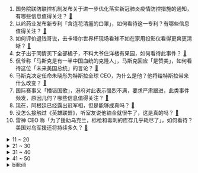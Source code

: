 1. 国务院联防联控机制发布关于进一步优化落实新冠肺炎疫情防控措施的通知，有哪些信息值得关注？ [:link:](https://www.zhihu.com/question/570956760)
2. 以岭药业发布新专利「含连花清瘟的口罩」，如何看待这一专利？有哪些信息值得关注？ [:link:](https://www.zhihu.com/question/570923163)
3. 如何评价退钱哥说，去卡塔尔世界杯现场看球不如在家用投影仪看得更爽更清晰？ [:link:](https://www.zhihu.com/question/568591970)
4. 女子出于同情买下全部橘子，不料大爷住洋楼有果园，如何看待此事件？ [:link:](https://www.zhihu.com/question/570710982)
5. 侃爷称「马斯克是有一半中国血统的克隆人」，马斯克回应「是赞美」，如何看待这位「未来美国总统」的言论？ [:link:](https://www.zhihu.com/question/570731553)
6. 马斯克决定任命朱晓彤为特斯拉全球 CEO，为什么是他？他将给特斯拉带来什么改变？ [:link:](https://www.zhihu.com/question/571015714)
7. 国际赛事又「播错国歌」，港府对此表示强烈不满，要求严肃跟进，此类事件频发，原因几何？哪些信息值得关注？ [:link:](https://www.zhihu.com/question/570242449)
8. 现在，阿根廷已经露出冠军相，但是能够成真吗？ [:link:](https://www.zhihu.com/question/570792680)
9. 没怎么接触过《英雄联盟》，听室友说他铂金就很牛了，这是真的吗？ [:link:](https://www.zhihu.com/question/534878629)
10. 雷神 CEO 称「为了援助乌克兰，标枪和毒刺的库存几乎耗尽了」，如何看待？美国对乌军援还将持续多久？ [:link:](https://www.zhihu.com/question/570785179)
<details>
<summary>11 ~ 20</summary>

11. 河南官方回应「网传女孩举报父亲被打死后失联」，目前案情进展如何？ [:link:](https://www.zhihu.com/question/570965873)
12. 元旦放假通知来了，连放 3 天不调休，你打算怎么过？可以晒晒你的假期计划吗？ [:link:](https://www.zhihu.com/question/570793881)
13. 为什么目前高学历人才扎堆的游戏大厂却难出好游戏？ [:link:](https://www.zhihu.com/question/530816105)
14. 张核子团队或涉嫌学术不端，核子基因已开发上千种基因检测项目，还有哪些信息值得关注？ [:link:](https://www.zhihu.com/question/570788651)
15. 《阿凡达 2》内地影院平均票价 71.8 元，专家预测国内累计票房可达 40 亿元，哪些信息值得关注？ [:link:](https://www.zhihu.com/question/570993243)
16. 防疫新十条、元旦放假日期发布，机票、酒店搜索量暴涨，哪些信息值得关注？你有出行计划吗？ [:link:](https://www.zhihu.com/question/570947878)
17. 长安汽车原力技术发布会，有什么亮点值得关注？ [:link:](https://www.zhihu.com/question/570953165)
18. 假设我有考上 211 的能力，但是可以分身出六个我单独学习六科，能考上清北吗？ [:link:](https://www.zhihu.com/question/570683854)
19. 国内外哪些动作演员有真功夫？ [:link:](https://www.zhihu.com/question/27099967)
20. 可以推荐一部特好看的电视剧或电影吗？ [:link:](https://www.zhihu.com/question/570757001)
</details>
<details>
<summary>21 ~ 30</summary>

21. 便宜衣服和贵衣服有什么区别？ [:link:](https://www.zhihu.com/question/569137004)
22. 进返京人员不再查核酸和健康码，抵京后不再执行落地三天三检，还有哪些信息值得关注？ [:link:](https://www.zhihu.com/question/571007546)
23. 为什么李陵五千步兵打八万骑兵能杀一万多，卫青五万骑兵几十万步兵打匈奴也是杀一万多？ [:link:](https://www.zhihu.com/question/549756470)
24. 腾讯基于Electron技术的Windows版QQ内测版本预计2023 年推出，该版本有哪些新功能？ [:link:](https://www.zhihu.com/question/570447541)
25. 86.1% 受访青年相信在基层好好干大有可为，去基层工作年轻人需要做哪些准备？ [:link:](https://www.zhihu.com/question/570499184)
26. 日本足球最好成绩只是世界杯16强，中国足球真的有必要学习他们吗？ [:link:](https://www.zhihu.com/question/444160236)
27. 未来，星际探索中，人类遇到了一颗类地星球，正处于类似地球“恐龙时代”的时期，人类应该怎么做？ [:link:](https://www.zhihu.com/question/569985141)
28. 主播在尼泊尔直播时被杀，当地华侨华人协会回应「行凶者已被抓」，案情最新进展如何？ [:link:](https://www.zhihu.com/question/570781752)
29. 国务院联防联控机制表示「没有疫情的学校要开展正常的线下教学活动」，还有哪些信息可以关注？ [:link:](https://www.zhihu.com/question/570958262)
30. 以岭药业回应连花清瘟涨价传闻「可向相关部门反映，正扩大生产保供」，如何看待此事？ [:link:](https://www.zhihu.com/question/570791726)
</details>
<details>
<summary>31 ~ 40</summary>

31. 马斯克发起一项投票，询问网民是否支持赦免斯诺登和阿桑奇，结果 80% 的人支持赦免，这释放了哪些信息？ [:link:](https://www.zhihu.com/question/570770676)
32. 合同到期员工提出涨薪才续签，公司操作不当赔了 16 万，该事件起到哪些警示作用？ [:link:](https://www.zhihu.com/question/570419396)
33. 在山里散放50头猪不去管，几年后会怎样？能活吗？ [:link:](https://www.zhihu.com/question/570559267)
34. 网红触电身亡父母索赔 121 万元并起诉供电公司，案情进展如何？从法律角度如何看待此事？ [:link:](https://www.zhihu.com/question/570906400)
35. 卡塔尔 974 体育场由废弃集装箱构成，完成赛事后它将被拆分，都有哪些设计亮点？对功能设施有影响吗？ [:link:](https://www.zhihu.com/question/568781887)
36. 梁万年称优化防控不是完全放开，更不是被动放开，「现已接近恢复疫情前生活的时机」，哪些信息值得关注？ [:link:](https://www.zhihu.com/question/570966342)
37. 汽车平台对于车企和消费者的意义是什么? [:link:](https://www.zhihu.com/question/568955663)
38. 中共中央政治局会议分析研究 2023 年经济工作，研究部署党风廉政建设和反腐败工作，哪些信息值得关注？ [:link:](https://www.zhihu.com/question/570922699)
39. 除关羽之外，季汉还有谁有能力担当镇守荆州的重任？ [:link:](https://www.zhihu.com/question/559748444)
40. 分析称乌克兰要将战火引到俄境内，普京就保障国内安全主持召开闭门会议，哪些信息值得关注？ [:link:](https://www.zhihu.com/question/570799484)
</details>
<details>
<summary>41 ~ 50</summary>

41. 美再对台军售，两项总额 4.28 亿美元，此举将产生哪些影响？还有哪些信息值得关注？ [:link:](https://www.zhihu.com/question/570951267)
42. 安徽芜湖三孩家庭首次申请公积金贷款，额度可上浮 20 %，会产生什么影响？ [:link:](https://www.zhihu.com/question/570529801)
43. 扳手腕骨折男子索赔 9.9 万，法院称「自愿参与应承担后果」，如何看待此事件？ [:link:](https://www.zhihu.com/question/570708782)
44. 苹果被曝将汽车发布推迟至2026年，暂缓 L5 级自动驾驶构想，售价或不到十万美元，哪些信息值得关注？ [:link:](https://www.zhihu.com/question/570888059)
45. 俄机场 2 天内 3 次遇袭，美方回应未提供相应的武器并且不鼓励乌克兰在俄发动攻击，哪些信息值得关注？ [:link:](https://www.zhihu.com/question/570932860)
46. 即日起，北京实行十条优化疫情防控工作措施，会带来哪些影响？我们的生活将有哪些新变化？ [:link:](https://www.zhihu.com/question/571009206)
47. 卡塔尔世界杯下半区英格兰、法国、摩洛哥、葡萄牙，哪支队伍最有希望杀入决赛？ [:link:](https://www.zhihu.com/question/570828473)
48. 国务院联防联控要求，非高风险区不得限制人员流动，将医务人员等纳入「白名单」管理，哪些信息值得关注？ [:link:](https://www.zhihu.com/question/570957539)
49. 国家卫健委表示「十条措施是为了持续提高防控的科学精准水平」「执行中不搞层层加码」，有哪些信息值得关注？ [:link:](https://www.zhihu.com/question/570968931)
50. 12 月 7 日熊去氧胆酸概念股全线爆发，相关公司称「产品不涉及新冠病毒预防等」，有哪些信息值得关注？ [:link:](https://www.zhihu.com/question/570962178)
</details><details>
<summary>bilibili</summary>

1. 《原神》角色演示-「流浪者：今昔离索」 [:link:](//www.bilibili.com/video/BV1BW4y1u7CY)
2. “你管这叫世界杯主题曲？” [:link:](//www.bilibili.com/video/BV1o14y1E7xG)
3. “你不妨大胆点去生活，其实没那么多观众！” [:link:](//www.bilibili.com/video/BV1aP4y197h5)
4. 我这照片哪里出了问题？ [:link:](//www.bilibili.com/video/BV1V84y167mY)
5. 拜托，谁会看妹妹跳舞看那么久呢？ [:link:](//www.bilibili.com/video/BV15D4y1e7u2)
6. “再见了妈妈，今晚我就要远航！”居家无聊来阳台唱唱歌～ [:link:](//www.bilibili.com/video/BV1UM41167Vm)
7. 山羊闻蜡，这就是传说中的羊群效应吗？ [:link:](//www.bilibili.com/video/BV1mK411X7Eq)
8. 纯人声演绎动画《JOJO的奇妙冒险》主题曲～【MayTree五月树】 [:link:](//www.bilibili.com/video/BV1WW4y1g7wd)
9. 学习英语一半是爱好一半是因为她 [:link:](//www.bilibili.com/video/BV1C84y1k7gA)
10. 明朝海盗和方便面有啥关系？【小约翰】 [:link:](//www.bilibili.com/video/BV1VV4y1P76f)
<details>
<summary>11 ~ 20</summary>

11. 富人离婚千万资产纠纷，穷人没了脑袋也得爬起来上班！经典网剧《灵魂摆渡》第十八回《旧事》 [:link:](//www.bilibili.com/video/BV1wK411976N)
12. 嘿嘿嘿今天整点狠活嘿嘿嘿嘿 [:link:](//www.bilibili.com/video/BV1jW4y1g74R)
13. 一位粉丝想看到自己奔跑的样子 [:link:](//www.bilibili.com/video/BV1ED4y1Y7dc)
14. MrBeast给你300块你懂我的意思吗？ [:link:](//www.bilibili.com/video/BV1844y1Q7a6)
15. 探秘卡塔尔土豪烤肉店！羊排2斤起卖！面包竟然1米长？ [:link:](//www.bilibili.com/video/BV12e411N7xW)
16. 小猫咪打架能有多上头，喵师傅“爆装备”全集，其实吵了很久！ [:link:](//www.bilibili.com/video/BV1zK411X7ov)
17. 羊村（3） [:link:](//www.bilibili.com/video/BV1Y44y1Q7BL)
18. 采新冰：存冰用完，新冰接续，哈尔滨冰雪大世界工程进展迅速。 [:link:](//www.bilibili.com/video/BV11M411B7ci)
19. 不同月薪的居家办公现状 [:link:](//www.bilibili.com/video/BV1Se411N7Y7)
20. 我想，这以后便是在农村扎根了吧 [:link:](//www.bilibili.com/video/BV1644y1S7H3)
</details>
<details>
<summary>21 ~ 30</summary>

21. ⚠️原神氪金32W慈善博主，在线送10只散兵、一斗、雷神、凌人！！！！ [:link:](//www.bilibili.com/video/BV13e411K7Qa)
22. 梅西C罗首次公开谈论国足，并提出宝贵建议 [:link:](//www.bilibili.com/video/BV1Nv4y1R7J7)
23. 医生一眼就看出了我的问题 [:link:](//www.bilibili.com/video/BV1P24y1k7XT)
24. 我曝光了网络诈骗 很快就被报复了 [:link:](//www.bilibili.com/video/BV1jv4y1R79G)
25. 这学是一秒也上不下去了 [:link:](//www.bilibili.com/video/BV1u841157XB)
26. 漠叔到西沙宣传，渔民相见恨晚，大家纷纷拿出食物 [:link:](//www.bilibili.com/video/BV1p44y1S7Vv)
27. 欺负一条小团团 [:link:](//www.bilibili.com/video/BV1Xe411N73u)
28. 剪纸，中国传统文化，世界非物质文化遗产 [:link:](//www.bilibili.com/video/BV1Yv4y1R7nH)
29. 如果此生注定平凡，你要怎么办？ [:link:](//www.bilibili.com/video/BV1914y1E7NE)
30. 小狗祝你每天都开心！ [:link:](//www.bilibili.com/video/BV13P4y1Q7JR)
</details>
<details>
<summary>31 ~ 40</summary>

31. 首发逆天牌组！超高胜率3回合秒赢！最细对局教学！进阶必看！对局必赢！超高翻盘、高伤害、高召唤、高充能、高生存、高配合、高抗压、高秒人 [:link:](//www.bilibili.com/video/BV1KW4y1g79t)
32. 什么是朋友？他说...  2 [:link:](//www.bilibili.com/video/BV17g411H7do)
33. 什么人啊真的是 [:link:](//www.bilibili.com/video/BV11G411T7zH)
34. 很难想象坐在电脑对面的是个人 [:link:](//www.bilibili.com/video/BV1qe411N7JD)
35. 普通长相的女生如何通过穿搭改变气质？（内搭篇） [:link:](//www.bilibili.com/video/BV12W4y1p7EW)
36. 没有胜负心当什么夫妻 [:link:](//www.bilibili.com/video/BV1H44y1S7pX)
37. 歌曲名最后的英文后缀都是什么意思？ [:link:](//www.bilibili.com/video/BV1SP4y19799)
38. 《蜘蛛侠 : 迈尔斯》完整电影版【𝟒𝑲 | 𝟐𝟏:𝟗超宽银幕】2小时看完小黑蛛的华丽进化 [:link:](//www.bilibili.com/video/BV1pP4y197Hc)
39. 大连.黑石礁酒楼  厨子探店¥287 [:link:](//www.bilibili.com/video/BV1GW4y1g7pT)
40. 【恐怖】孤独摇滚《夺命吉他》官方中字终极预告 [:link:](//www.bilibili.com/video/BV1T24y1C7my)
</details>
<details>
<summary>41 ~ 50</summary>

41. 肥肠辣鸡!差点重开... [:link:](//www.bilibili.com/video/BV1ve4y1u7qW)
42. 简单研究了一下时尚 [:link:](//www.bilibili.com/video/BV1w24y1k7kh)
43. 打开之前没想到这么震撼，修了800多年的科隆大教堂——哥特式建筑天花板 [:link:](//www.bilibili.com/video/BV1J84y167FM)
44. 【原神夜店风】未 来 可 妻 ~ [:link:](//www.bilibili.com/video/BV1we411K7is)
45. 时隔多日！窝里老师出窝啦～ [:link:](//www.bilibili.com/video/BV1NM411r7R2)
46. 《原神》角色演示-「珐露珊：百岁珊」 [:link:](//www.bilibili.com/video/BV1tM411B7NA)
47. 挑战430一斤的巨大海战车，刺身极品，口感燃爆口腔 [:link:](//www.bilibili.com/video/BV1wM411r7pY)
48. 猪的睡眠质量 [:link:](//www.bilibili.com/video/BV1AM411r7zS)
49. 想了解一下我就进来看，觉得耐心看完的人很温柔！ [:link:](//www.bilibili.com/video/BV1eG411u75w)
50. 风雨夜深人散尽，孤灯犹唤卖汤圆。夜夜除非，好酒留人醉。还原古画会滚的灯笼《滚灯》 [:link:](//www.bilibili.com/video/BV1MG411T7AV)
</details>
<details>
<summary>51 ~ 60</summary>

51. 💪B站版《健身新手的减脂完全手册》™💪 [:link:](//www.bilibili.com/video/BV1AM411r7z3)
52. 鱼虾分离装置的原理，四海湖的冰汤圆咋来的？牛顿摆的原理 [:link:](//www.bilibili.com/video/BV1Xe4y1M75c)
53. 把牙齿「种」进眼睛，就能重见光明 [:link:](//www.bilibili.com/video/BV1c24y1k7GH)
54. 【假装讲电影】爆笑喜剧！劫匪抢夜店！夜店美女人质！全都舍不得走！ [:link:](//www.bilibili.com/video/BV1M24y1k75r)
55. 这是一个温暖人心的陷阱！ [:link:](//www.bilibili.com/video/BV1944y1U7u4)
56. “真理往往掌握在少数人手中” [:link:](//www.bilibili.com/video/BV1EG411T7wB)
57. 我打着朋友名义陪在你身边，但我没想过和你一辈子只做朋友 [:link:](//www.bilibili.com/video/BV1DW4y1u7WE)
58. 稻妻上分：八 重 摇 🦊 [:link:](//www.bilibili.com/video/BV15G4y1R7UQ)
59. 你买三千万南极队赢是吧！ [:link:](//www.bilibili.com/video/BV1HP411M7zA)
60. 康师傅看了想打人！只是多了亿点点牛肉…… [:link:](//www.bilibili.com/video/BV1s44y1Q7sq)
</details>
<details>
<summary>61 ~ 70</summary>

61. 逃难式放假！短短几天经历人生的大起大落大起大落 [:link:](//www.bilibili.com/video/BV1184y1k7yc)
62. 感谢大自然的馈赠，游牧民族自古以来逐水草而居，养育了众多的草原儿女 [:link:](//www.bilibili.com/video/BV18M41167N1)
63. 东亚怪物房里卷出来的重骑兵究竟有多狠？【文明的故事】 [:link:](//www.bilibili.com/video/BV1dG411T73N)
64. 教你如何下来×  教你速通√  Dream“6” [:link:](//www.bilibili.com/video/BV1NV4y1P7qC)
65. 【原神七圣召唤】(第二天已完结)从0开始的卡组攻略/寻找牌手/PVE卡组/七圣召唤/打牌/卡组/原神3.3 [:link:](//www.bilibili.com/video/BV11R4y1k7MU)
66. 【2022年双十二电脑配置推荐】教你如何用最低预算组装一台全新电脑！小白必看 ！39分钟选对配置2000-5w预算共二十二套配置！ [:link:](//www.bilibili.com/video/BV1ae411N7mN)
67. ★我的世界★永恒的MC生存又回来了 [:link:](//www.bilibili.com/video/BV1Wd4y147YM)
68. 带孩子和做家务不是老婆的专属，多分担一些，老婆也能轻松一些 [:link:](//www.bilibili.com/video/BV1VK41197vN)
69. 南京暴雪去吃一碗柴火馄饨是一种怎样体验？爷爷说，看到柴火的人，今年一定会红红火火。 [:link:](//www.bilibili.com/video/BV1W841157mL)
70. 我 很 想 你 [:link:](//www.bilibili.com/video/BV1hd4y1s7yx)
</details>
<details>
<summary>71 ~ 80</summary>

71. 啥也没有，也要拼尽全力给妈妈做蛋糕！ [:link:](//www.bilibili.com/video/BV15D4y1e7Hv)
72. 【韩国追星日常】买一件衣服就能和李洙赫拥抱 让他在耳边说谢谢 [:link:](//www.bilibili.com/video/BV11P411M7vZ)
73. 难怪金星说朝鲜舞是最难学的。跳得好是大神，跳不好像跳大神 [:link:](//www.bilibili.com/video/BV1fR4y1y7Se)
74. 《真  正  的  婉  儿》 [:link:](//www.bilibili.com/video/BV1WP411M7RD)
75. 中性风半扎狼尾 [:link:](//www.bilibili.com/video/BV1gV4y1P7LL)
76. 送自己一场生日旅行 [:link:](//www.bilibili.com/video/BV1NK41197vz)
77. 伟大的骗子（分享一个奇怪的故事） [:link:](//www.bilibili.com/video/BV1G14y1J7Dh)
78. “每当我撑不下去，就会打开这个视频！” [:link:](//www.bilibili.com/video/BV1Eg411H7J1)
79. 有些道理，我再不说你就自己悟出来了！ [:link:](//www.bilibili.com/video/BV1qg411H7D3)
80. 【原神】原神3.3上半武器池：谈不上毒，很专很小众！还行，就是有点坏。 [:link:](//www.bilibili.com/video/BV1WG411T7bn)
</details>
<details>
<summary>81 ~ 90</summary>

81. 感情是对抗路的什么来着？ [:link:](//www.bilibili.com/video/BV1AP411M78o)
82. 关于老师让我们拍线上运动视频，我去当蜘蛛侠但撤回不了了这档事 [:link:](//www.bilibili.com/video/BV1LG4y1R7AK)
83. 天命寄定，原神28支队伍速杀3.2深渊龙兽 [:link:](//www.bilibili.com/video/BV1gv4y1o7q3)
84. 今天突然就过去了，蛮奇怪的 [:link:](//www.bilibili.com/video/BV13g411H7Ey)
85. 我差点被螺蛳粉噶了 [:link:](//www.bilibili.com/video/BV1Bd4y147ek)
86. 波 奇 米 亚 狂 想 曲 [:link:](//www.bilibili.com/video/BV13v4y1o7PJ)
87. 陈总受难记第二期，带五个泳衣妹子出海都吐了，在别墅等他们的妹子都哭了 [:link:](//www.bilibili.com/video/BV1mG411T7ET)
88. 七百分班级 [:link:](//www.bilibili.com/video/BV1dG4y1G7fK)
89. 厨师长分享：用刀口辣椒炒“辣子鸡”，创新做法，辣的到位 [:link:](//www.bilibili.com/video/BV1v44y1S73A)
90. 祝鹰眼生日快乐，鹰眼是射手座传下去！ [:link:](//www.bilibili.com/video/BV1q44y1S72d)
</details>
<details>
<summary>91 ~ 100</summary>

91. 没错👌，是我那么非不出货🤡 [:link:](//www.bilibili.com/video/BV1se411N7vM)
92. R星亮出王牌！《GTA6》史诗级大爆料正式登场#神作来临 [:link:](//www.bilibili.com/video/BV1sd4y147Lt)
93. 剪头真开心…… [:link:](//www.bilibili.com/video/BV1r841157aa)
94. 煤气罐改名万元户 [:link:](//www.bilibili.com/video/BV1624y1k7kp)
95. 男朋友有了兄弟就忘了我！可以理解……才怪！ [:link:](//www.bilibili.com/video/BV1Qg411n7dx)
96. 七年了，嫁给了十八岁就喜欢的男孩 [:link:](//www.bilibili.com/video/BV1yW4y1p7u8)
97. 「小泽」我感染了新冠病毒。 [:link:](//www.bilibili.com/video/BV1ZG4y1G7sF)
98. 前 方 高 甜！李峋真的把她宠回了眼里有光的公主！永远会为校园走到婚礼心动！ [:link:](//www.bilibili.com/video/BV1ug411H74z)
99. 猫德学院第五次围剿狮子猫 [:link:](//www.bilibili.com/video/BV1vW4y1g7Mq)
100. 小时候根本看不懂！重新解读30年前的徐克导演经典港片《青蛇》 [:link:](//www.bilibili.com/video/BV1484y167iz)
</details></details>